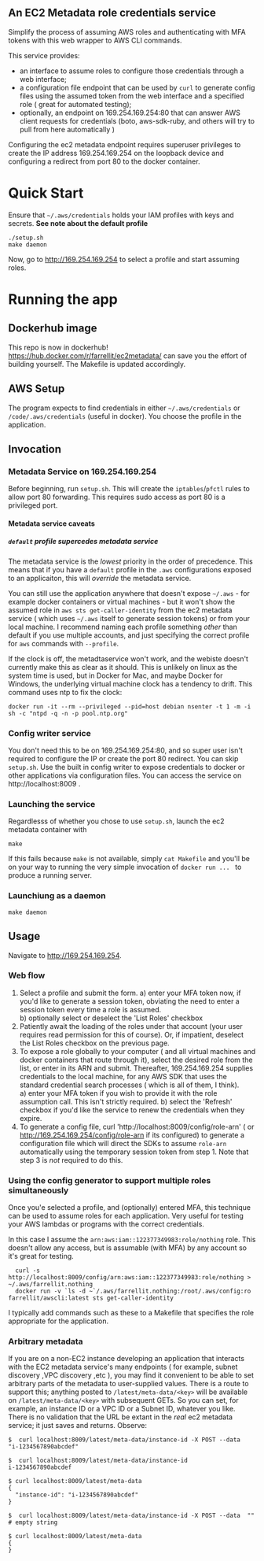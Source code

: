 An EC2 Metadata role credentials service
---------------------------------------------

Simplify the process of assuming AWS roles and authenticating with MFA tokens with this web wrapper to AWS CLI commands.  

This service provides:

* an interface to assume roles to configure those credentials through a web interface;
* a configuration file endpoint that can be used by `curl` to generate config files using the assumed token from the web interface and a specified role ( great for automated testing);
* optionally, an endpoint on 169.254.169.254:80 that can answer AWS client requests for credentials (boto, aws-sdk-ruby, and others will try to pull from here automatically )

Configuring the ec2 metadata endpoint requires superuser privileges to create the IP address 169.254.169.254 on the loopback device and configuring a redirect from port 80 to the docker container.  

# Quick Start

Ensure that `~/.aws/credentials` holds your IAM profiles with keys and secrets.   **See note about the default profile**
```
./setup.sh
make daemon
```

Now, go to http://169.254.169.254 to select a profile and start assuming roles.

# Running the app

## Dockerhub image

This repo is now in dockerhub!  https://hub.docker.com/r/farrellit/ec2metadata/ can save you the effort of building yourself.   The Makefile is updated accordingly.

## AWS Setup

The program expects to find credentials in either `~/.aws/credentials` or `/code/.aws/credentials` (useful in docker). You choose the profile in the application.

## Invocation

### Metadata Service on 169.254.169.254

Before beginning, run `setup.sh`. This will create the `iptables`/`pfctl` rules to allow port 80 forwarding.  This requires sudo access as port 80 is a privileged port.


#### Metadata service caveats

##### `default` profile supercedes metadata service

The metadata service is the _lowest_ priority in the order of precedence. This means that if you have a `default` profile in the `.aws` configurations exposed to an applicaiton, this will _override_ the metadata service.  

You can still use the application anywhere that doesn't expose `~/.aws` - for example docker containers or virtual machines - but it won't show the assumed role in `aws sts get-caller-identity` from the ec2 metadata service ( which uses `~/.aws` itself to generate session tokens) or from your local machine.  I recommend naming each profile something _other_ than default if you use multiple accounts, and just specifying the correct profile for `aws` commands with `--profile`. 

If the clock is off, the metadtaservice won't work, and the webiste doesn't currently make this as clear as it should.  This is unlikely on linux as the system time is used, but in Docker for Mac, and maybe Docker for Windows, the underlying virtual machine clock has a tendency to drift.  This command uses ntp to fix the clock: 

```
docker run -it --rm --privileged --pid=host debian nsenter -t 1 -m -i sh -c "ntpd -q -n -p pool.ntp.org"
```



### Config writer service

You don't need this to be on 169.254.169.254:80, and so super user isn't required to configure the IP or create the port 80 redirect.  You can skip `setup.sh`.  Use the built in config writer to expose credentials to docker or other applications via configuration files.   You can access the service on http://localhost:8009 .

### Launching the service

Regardlesss of whether you chose to use `setup.sh`, launch the ec2 metadata container with

```
make
```

If this fails because `make` is not available, simply `cat Makefile` and you'll be on your way to running the very simple invocation of `docker run ... ` to produce a running server.

### Launchiung as a daemon

```
make daemon
```

## Usage

Navigate to <http://169.254.169.254>.

### Web flow

1. Select a profile and submit the form.
  a) enter your MFA token now, if you'd like to generate a session token, obviating the need to enter a session token every time a role is assumed.  
  b) optionally select or deselect the 'List Roles' checkbox
2. Patiently await the loading of the roles under that account (your user requires read permission for this of course).  Or, if impatient, deselect the List Roles checkbox on the previous page.
3. To expose a role globally to your computer ( and all virtual machines and docker containers that route through it), select the desired role from the list, or enter in its ARN and submit.  Thereafter, 169.254.169.254 supplies credentials to the local machine, for any AWS SDK that uses the standard credential search processes ( which is all of them, I think).  
  a) enter your MFA token if you wish to provide it with the role assumption call.  This isn't strictly required.
  b) select the 'Refresh' checkbox if you'd like the service to renew the credentials when they expire.
4. To generate a config file, curl 'http://localhost:8009/config/role-arn' ( or http://169.254.169.254/config/role-arn if its configured) to generate a configuration file which will direct the SDKs to assume `role-arn` automatically using the temporary session token from step 1.   Note that step 3 is _not_ required to do this.  

### Using the config generator to support multiple roles simultaneously

Once you'e selected a profile, and (optionally) entered MFA, this technique can be used to assume roles for each application.  Very useful for testing your AWS lambdas or programs with the correct credentials.

In this case I assume the `arn:aws:iam::122377349983:role/nothing` role.  This doesn't allow any access, but is assumable (with MFA) by any  account so it's great for testing.

```
  curl -s http://localhost:8009/config/arn:aws:iam::122377349983:role/nothing > ~/.aws/farrellit.nothing
  docker run -v `ls -d ~`/.aws/farrellit.nothing:/root/.aws/config:ro farrellit/awscli:latest sts get-caller-identity
```

I typically add commands such as these to a Makefile that specifies the role appropriate for the application.  

### Arbitrary metadata

If you are on a non-EC2 instance developing an application that interacts with the EC2 metadata service's many endpoints ( for example, subnet discovery ,VPC discovery ,etc ), you may find it convenient to be able to set arbitrary parts of the metadata to user-supplied values.  There is a route to support this; anything posted to `/latest/meta-data/<key>` will be available on `/latest/meta-data/<key>` with subsequent GETs.  So you can set, for example, an instance ID or a VPC ID or a Subnet ID, whatever you like.  There is no validation that the URL be extant in the _real_ ec2 metadata service; it just saves and returns.  Observe:

```
$  curl localhost:8009/latest/meta-data/instance-id -X POST --data  "i-1234567890abcdef"

$  curl localhost:8009/latest/meta-data/instance-id
i-1234567890abcdef

$ curl localhost:8009/latest/meta-data
{
  "instance-id": "i-1234567890abcdef"
}

$  curl localhost:8009/latest/meta-data/instance-id -X POST --data  "" # empty string

$ curl localhost:8009/latest/meta-data
{
}
```
